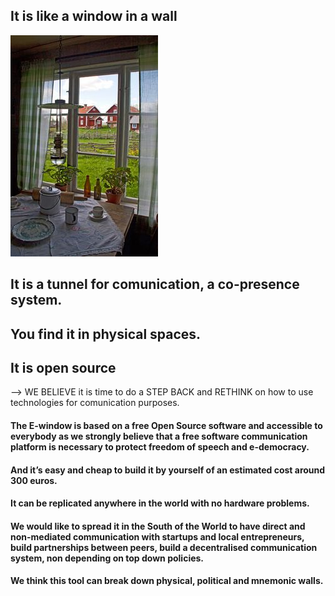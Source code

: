 ## It is like a window in a wall
![the typical CASE di RINGHIERA, in North Italy. Every window is one in front of the other one and interaction is much more than in a flat.](Hackpad-D-export-09Dec2016_files/multifactory.jpg)

## It is a tunnel for comunication, a co-presence system.

## You find it in physical spaces.

## It is open source

-->     WE BELIEVE it is time to do a STEP BACK and RETHINK on how to use technologies for comunication purposes.

#### The E-window is based on a free Open Source software and accessible to everybody as we strongly believe that a free software communication platform is necessary to protect freedom of speech and e-democracy. 
#### And it’s easy and cheap to build it by yourself of an estimated cost around 300 euros. 
#### It can be replicated anywhere in the world with no hardware problems. 
#### We would like to spread it in the South of the World to have direct and non-mediated communication with startups and local entrepreneurs, build partnerships between peers, build a decentralised communication system, non depending on top down policies. 
#### We think this tool can break down physical, political and mnemonic walls.

